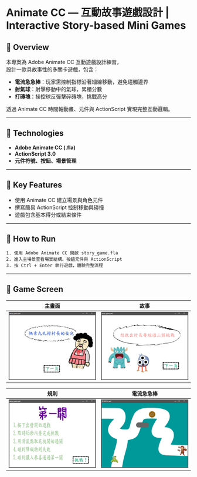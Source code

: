 # Animate CC — 互動故事遊戲設計 | Interactive Story-based Mini Games


## 📌 Overview
本專案為 Adobe Animate CC 互動遊戲設計練習，  
設計一款具故事性的多關卡遊戲，包含：
- **電流急急棒**：玩家需控制指標沿著細線移動，避免碰觸邊界
- **射氣球**：射擊移動中的氣球，累積分數
- **打磚塊**：操控球反彈擊碎磚塊，挑戰高分

透過 Animate CC 時間軸動畫、元件與 ActionScript 實現完整互動邏輯。

---

## 🧰 Technologies
- **Adobe Animate CC (.fla)**
- **ActionScript 3.0**
- **元件符號、按鈕、場景管理**

---

## 🎯 Key Features
- 使用 Animate CC 建立場景與角色元件
- 撰寫簡易 ActionScript 控制移動與碰撞
- 遊戲包含基本得分或結束條件

---

## 📂 How to Run
```bash
1. 使用 Adobe Animate CC 開啟 story_game.fla
2. 進入主場景查看場景結構、按鈕元件與 ActionScript
3. 按 Ctrl + Enter 執行遊戲，體驗完整流程
```

---

## 📸 Game Screen

| 主畫面 | 故事 |
|------------|--------|
| <img src="images/home.png" width="300"/> |<img src="images/story.png" width="300"/> |

| 規則 | 電流急急棒 |
|------------|--------|
| <img src="images/rule.png" width="300"/> | <img src="images/wire_game.png" width="300"/> |

